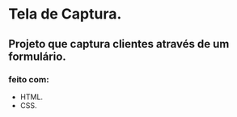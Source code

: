 # Tela de Captura.
## Projeto que captura clientes através de um formulário.
### feito com:
* HTML.
* CSS.
